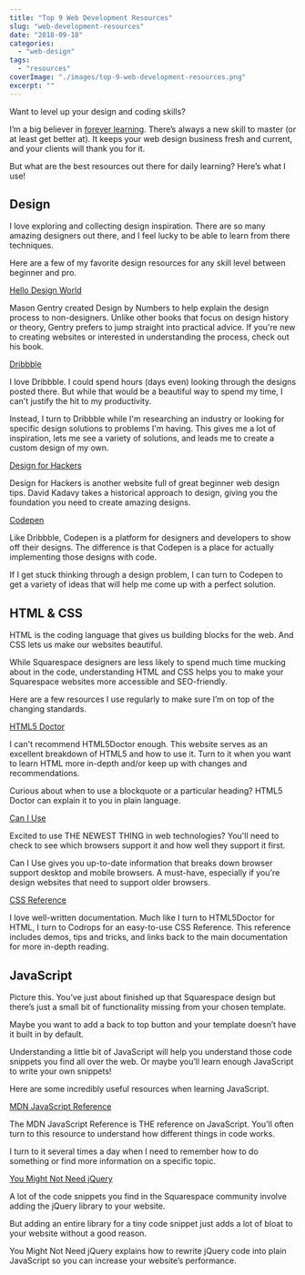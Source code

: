 ```yaml
---
title: "Top 9 Web Development Resources"
slug: "web-development-resources"
date: "2018-09-18"
categories: 
  - "web-design"
tags: 
  - "resources"
coverImage: "./images/top-9-web-development-resources.png"
excerpt: ""
---
```


Want to level up your design and coding skills?

I’m a big believer in [forever learning](https://heathertovey.com/blog/learn-what-you-need). There’s always a new skill to master (or at least get better at). It keeps your web design business fresh and current, and your clients will thank you for it.

But what are the best resources out there for daily learning? Here’s what I use!


## Design

I love exploring and collecting design inspiration. There are so many amazing designers out there, and I feel lucky to be able to learn from there techniques.

Here are a few of my favorite design resources for any skill level between beginner and pro.

[Hello Design World](https://www.amazon.com/dp/B06XQRY9ST/)

Mason Gentry created Design by Numbers to help explain the design process to non-designers. Unlike other books that focus on design history or theory, Gentry prefers to jump straight into practical advice. If you're new to creating websites or interested in understanding the process, check out his book.

[Dribbble](https://dribbble.com/)

I love Dribbble. I could spend hours (days even) looking through the designs posted there. But while that would be a beautiful way to spend my time, I can't justify the hit to my productivity.

Instead, I turn to Dribbble while I'm researching an industry or looking for specific design solutions to problems I'm having. This gives me a lot of inspiration, lets me see a variety of solutions, and leads me to create a custom design of my own.

[Design for Hackers](https://designforhackers.com/)

Design for Hackers is another website full of great beginner web design tips. David Kadavy takes a historical approach to design, giving you the foundation you need to create amazing designs.

[Codepen](https://codepen.io/)

Like Dribbble, Codepen is a platform for designers and developers to show off their designs. The difference is that Codepen is a place for actually implementing those designs with code.

If I get stuck thinking through a design problem, I can turn to Codepen to get a variety of ideas that will help me come up with a perfect solution.

## HTML & CSS

HTML is the coding language that gives us building blocks for the web. And CSS lets us make our websites beautiful.

While Squarespace designers are less likely to spend much time mucking about in the code, understanding HTML and CSS helps you to make your Squarespace websites more accessible and SEO-friendly.

Here are a few resources I use regularly to make sure I’m on top of the changing standards.

[HTML5 Doctor](http://html5doctor.com/)

I can't recommend HTML5Doctor enough. This website serves as an excellent breakdown of HTML5 and how to use it. Turn to it when you want to learn HTML more in-depth and/or keep up with changes and recommendations.

Curious about when to use a blockquote or a particular heading? HTML5 Doctor can explain it to you in plain language.

[Can I Use](https://caniuse.com/)

Excited to use THE NEWEST THING in web technologies? You'll need to check to see which browsers support it and how well they support it first.

Can I Use gives you up-to-date information that breaks down browser support desktop and mobile browsers. A must-have, especially if you're design websites that need to support older browsers.

[CSS Reference](https://tympanus.net/codrops/css_reference/)

I love well-written documentation. Much like I turn to HTML5Doctor for HTML, I turn to Codrops for an easy-to-use CSS Reference. This reference includes demos, tips and tricks, and links back to the main documentation for more in-depth reading.

## JavaScript

Picture this. You’ve just about finished up that Squarespace design but there’s just a small bit of functionality missing from your chosen template.

Maybe you want to add a back to top button and your template doesn’t have it built in by default.

Understanding a little bit of JavaScript will help you understand those code snippets you find all over the web. Or maybe you’ll learn enough JavaScript to write your own snippets!

Here are some incredibly useful resources when learning JavaScript.

[MDN JavaScript Reference](https://developer.mozilla.org/en-US/docs/Web/JavaScript/Reference)

The MDN JavaScript Reference is THE reference on JavaScript. You'll often turn to this resource to understand how different things in code works.

I turn to it several times a day when I need to remember how to do something or find more information on a specific topic.

[You Might Not Need jQuery](http://youmightnotneedjquery.com/)

A lot of the code snippets you find in the Squarespace community involve adding the jQuery library to your website.

But adding an entire library for a tiny code snippet just adds a lot of bloat to your website without a good reason.

You Might Not Need jQuery explains how to rewrite jQuery code into plain JavaScript so you can increase your website’s performance.